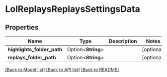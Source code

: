 # LolReplaysReplaysSettingsData

## Properties

Name | Type | Description | Notes
------------ | ------------- | ------------- | -------------
**highlights_folder_path** | Option<**String**> |  | [optional]
**replays_folder_path** | Option<**String**> |  | [optional]

[[Back to Model list]](../README.md#documentation-for-models) [[Back to API list]](../README.md#documentation-for-api-endpoints) [[Back to README]](../README.md)


